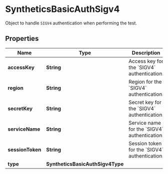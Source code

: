 # SyntheticsBasicAuthSigv4

Object to handle `SIGV4` authentication when performing the test.

## Properties

| Name             | Type                             | Description                                             | Notes      |
| ---------------- | -------------------------------- | ------------------------------------------------------- | ---------- |
| **accessKey**    | **String**                       | Access key for the &#x60;SIGV4&#x60; authentication.    |
| **region**       | **String**                       | Region for the &#x60;SIGV4&#x60; authentication.        | [optional] |
| **secretKey**    | **String**                       | Secret key for the &#x60;SIGV4&#x60; authentication.    |
| **serviceName**  | **String**                       | Service name for the &#x60;SIGV4&#x60; authentication.  | [optional] |
| **sessionToken** | **String**                       | Session token for the &#x60;SIGV4&#x60; authentication. | [optional] |
| **type**         | **SyntheticsBasicAuthSigv4Type** |                                                         |
